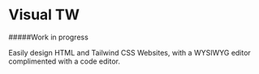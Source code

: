 # Visual TW

#####Work in progress

Easily design HTML and Tailwind CSS Websites, with a WYSIWYG editor complimented with a code editor.
